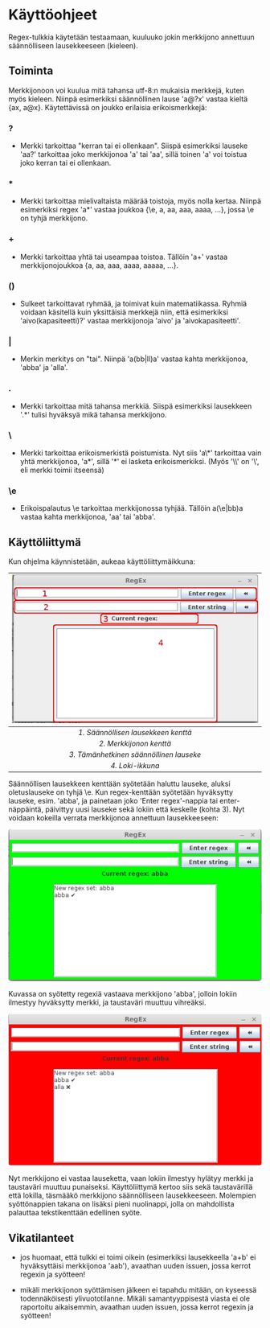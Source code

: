 # Käyttöohjeet


Regex-tulkkia käytetään testaamaan, kuuluuko jokin merkkijono annettuun säännölliseen lausekkeeseen (kieleen).

## Toiminta

Merkkijonoon voi kuulua mitä tahansa utf-8:n mukaisia merkkejä, kuten myös kieleen. Niinpä esimerkiksi säännöllinen lause 'a@?x'
vastaa kieltä {ax, a@x}. Käytettävissä on joukko erilaisia erikoismerkkejä:

### ?
 * Merkki tarkoittaa "kerran tai ei ollenkaan". Siispä esimerkiksi lauseke 'aa?' tarkoittaa joko merkkijonoa 'a' tai 'aa', sillä toinen 'a' voi toistua joko kerran tai ei ollenkaan.

### * 
 * Merkki tarkoittaa mielivaltaista määrää toistoja, myös nolla kertaa. Niinpä esimerkiksi regex 'a*' vastaa joukkoa {\\e, a, aa, aaa, aaaa, ...}, jossa \\e on tyhjä merkkijono.

### \+
 * Merkki tarkoittaa yhtä tai useampaa toistoa. Tällöin 'a+' vastaa merkkijonojoukkoa {a, aa, aaa, aaaa, aaaaa, ...}.

### ()
 * Sulkeet tarkoittavat ryhmää, ja toimivat kuin matematiikassa. Ryhmiä voidaan käsitellä kuin yksittäisiä merkkejä niin, että esimerkiksi 'aivo(kapasiteetti)?' vastaa merkkijonoja 'aivo' ja 'aivokapasiteetti'.

### |
 * Merkin merkitys on "tai". Niinpä 'a(bb|ll)a' vastaa kahta merkkijonoa, 'abba' ja 'alla'.

### .
 * Merkki tarkoittaa mitä tahansa merkkiä. Siispä esimerkiksi lausekkeen '.*' tulisi hyväksyä mikä tahansa merkkijono.

### \\
 * Merkki tarkoittaa erikoismerkistä poistumista. Nyt siis 'a\\\*' tarkoittaa vain yhtä merkkijonoa, 'a\*', sillä '*' ei lasketa erikoismerkiksi. (Myös '\\\\' on '\\', eli merkki toimii itseensä)

### \\e
 * Erikoispalautus \\e tarkoittaa merkkijonossa tyhjää. Tällöin a(\\e|bb)a vastaa kahta merkkijonoa, 'aa' tai 'abba'.

## Käyttöliittymä

Kun ohjelma käynnistetään, aukeaa käyttöliittymäikkuna:

| ![alku.png](https://raw.githubusercontent.com/LinAksel/tiralabra-regex/master/dokumentaatio/kuvat/alku.png) |
|:--:|
| *1. Säännöllisen lausekkeen kenttä* |
| *2. Merkkijonon kenttä*  |
| *3. Tämänhetkinen säännöllinen lauseke*  
| *4. Loki-ikkuna* |

Säännöllisen lausekkeen kenttään syötetään haluttu lauseke, aluksi oletuslauseke on tyhjä \\e. Kun regex-kenttään syötetään hyväksytty lauseke, esim. 'abba', ja painetaan joko 'Enter regex'-nappia tai enter-näppäintä, päivittyy uusi lauseke sekä lokiin että keskelle (kohta 3). Nyt voidaan kokeilla verrata merkkijonoa annettuun lausekkeeseen:

![oikein.png](https://raw.githubusercontent.com/LinAksel/tiralabra-regex/master/dokumentaatio/kuvat/oikein.png)

Kuvassa on syötetty regexiä vastaava merkkijono 'abba', jolloin lokiin ilmestyy hyväksytty merkki, ja taustaväri muuttuu vihreäksi.

![vaarin.png](https://raw.githubusercontent.com/LinAksel/tiralabra-regex/master/dokumentaatio/kuvat/vaarin.png)

Nyt merkkijono ei vastaa lauseketta, vaan lokiin ilmestyy hylätyy merkki ja taustaväri muuttuu punaiseksi. Käyttöliittymä kertoo siis sekä taustavärillä että lokilla, täsmääkö merkkijono säännölliseen lausekkeeseen. Molempien syöttönappien takana on lisäksi pieni nuolinappi, jolla on mahdollista palauttaa tekstikenttään edellinen syöte.

## Vikatilanteet

+ jos huomaat, että tulkki ei toimi oikein (esimerkiksi lausekkeella 'a+b' ei hyväksyttäisi merkkijonoa 'aab'), avaathan uuden issuen, jossa kerrot regexin ja syötteen!

+ mikäli merkkijonon syöttämisen jälkeen ei tapahdu mitään, on kyseessä todennäköisesti ylivuototilanne. Mikäli samantyyppisestä viasta ei ole raportoitu aikaisemmin, avaathan uuden issuen, jossa kerrot regexin ja syötteen!
